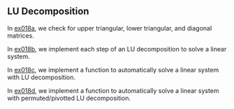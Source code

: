 ## LU Decomposition

In [ex018a](ex018a_matrix_types), we check for upper triangular, lower triangular, and diagonal matrices.

In [ex018b](ex018b_lu_step_by_step), we implement each step of an LU decomposition to solve a linear system.

In [ex018c](ex018c_lu_solve), we implement a function to automatically solve a linear system with LU decomposition. 

In [ex018d](ex018d_plu_decomposition), we implement a function to automatically solve a linear system with permuted/pivotted LU decomposition. 
